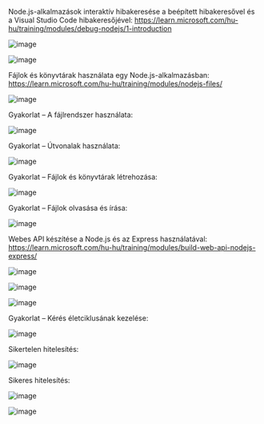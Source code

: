 Node.js-alkalmazások interaktív hibakeresése a beépített hibakeresővel és a Visual Studio Code hibakeresőjével: https://learn.microsoft.com/hu-hu/training/modules/debug-nodejs/1-introduction

![image](https://user-images.githubusercontent.com/79217871/194703294-55e1a009-e538-460a-8540-2cd623e3fc77.png)

![image](https://user-images.githubusercontent.com/79217871/194703108-ecaaf62b-a68c-4a15-8fbc-1b6f4667828e.png)

Fájlok és könyvtárak használata egy Node.js-alkalmazásban: https://learn.microsoft.com/hu-hu/training/modules/nodejs-files/

![image](https://user-images.githubusercontent.com/79217871/194703592-0a1b3eb3-f4f3-4fca-aeb7-91741179d011.png)

Gyakorlat – A fájlrendszer használata:

![image](https://user-images.githubusercontent.com/79217871/194704332-1de59d5b-aaaa-41cb-80f7-0cf7f36b5a90.png)

Gyakorlat – Útvonalak használata:

![image](https://user-images.githubusercontent.com/79217871/194704945-03d44a46-4725-42fd-9bac-6bae151ebc52.png)

Gyakorlat – Fájlok és könyvtárak létrehozása:

![image](https://user-images.githubusercontent.com/79217871/194705063-3f64d7eb-3412-4c2f-8267-069c4172cfc0.png)

Gyakorlat – Fájlok olvasása és írása:

![image](https://user-images.githubusercontent.com/79217871/194705199-feb0743c-ee2c-483d-80a3-eba724ec0db7.png)

Webes API készítése a Node.js és az Express használatával: https://learn.microsoft.com/hu-hu/training/modules/build-web-api-nodejs-express/

![image](https://user-images.githubusercontent.com/79217871/194707702-5733d4bb-f1e5-4eb6-b210-e83b071bb0aa.png)

![image](https://user-images.githubusercontent.com/79217871/194707714-7938ac62-e68b-4fe1-a6af-8401eb927742.png)

![image](https://user-images.githubusercontent.com/79217871/194707770-57e32ed0-9320-477f-921e-6c71f4cde701.png)

Gyakorlat – Kérés életciklusának kezelése:

![image](https://user-images.githubusercontent.com/79217871/194707938-da2716ad-b7cd-448e-8464-09c707b0caa9.png)

Sikertelen hitelesítés:

![image](https://user-images.githubusercontent.com/79217871/194708006-4c4291e2-1cc1-4c10-832f-906361d76d83.png)

Sikeres hitelesítés:

![image](https://user-images.githubusercontent.com/79217871/194708024-cd180bf1-1ce1-4820-a15c-d057f6b32005.png)

![image](https://user-images.githubusercontent.com/79217871/194708109-8c4437b1-89d9-4114-bd3a-3ee266d61e7e.png)
